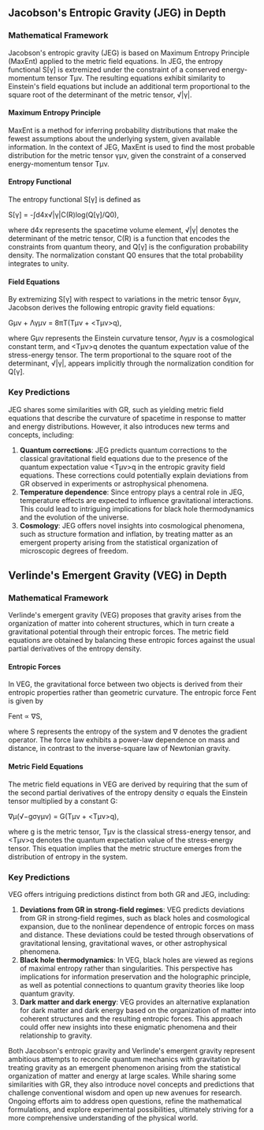 ## Jacobson's Entropic Gravity (JEG) in Depth

### Mathematical Framework

Jacobson's entropic gravity (JEG) is based on Maximum Entropy Principle (MaxEnt) applied to the metric field equations. In JEG, the entropy functional S[γ] is extremized under the constraint of a conserved energy-momentum tensor Tμν. The resulting equations exhibit similarity to Einstein's field equations but include an additional term proportional to the square root of the determinant of the metric tensor, √|γ|.

#### Maximum Entropy Principle

MaxEnt is a method for inferring probability distributions that make the fewest assumptions about the underlying system, given available information. In the context of JEG, MaxEnt is used to find the most probable distribution for the metric tensor γμν, given the constraint of a conserved energy-momentum tensor Tμν.

#### Entropy Functional

The entropy functional S[γ] is defined as

S[γ] = -∫d4x√|γ|C(R)log(Q[γ]/Q0),

where d4x represents the spacetime volume element, √|γ| denotes the determinant of the metric tensor, C(R) is a function that encodes the constraints from quantum theory, and Q[γ] is the configuration probability density. The normalization constant Q0 ensures that the total probability integrates to unity.

#### Field Equations

By extremizing S[γ] with respect to variations in the metric tensor δγμν, Jacobson derives the following entropic gravity field equations:

Gμν + Λγμν = 8πT(Tμν + <Tμν>q),

where Gμν represents the Einstein curvature tensor, Λγμν is a cosmological constant term, and <Tμν>q denotes the quantum expectation value of the stress-energy tensor. The term proportional to the square root of the determinant, √|γ|, appears implicitly through the normalization condition for Q[γ].

### Key Predictions

JEG shares some similarities with GR, such as yielding metric field equations that describe the curvature of spacetime in response to matter and energy distributions. However, it also introduces new terms and concepts, including:

1. **Quantum corrections**: JEG predicts quantum corrections to the classical gravitational field equations due to the presence of the quantum expectation value <Tμν>q in the entropic gravity field equations. These corrections could potentially explain deviations from GR observed in experiments or astrophysical phenomena.
2. **Temperature dependence**: Since entropy plays a central role in JEG, temperature effects are expected to influence gravitational interactions. This could lead to intriguing implications for black hole thermodynamics and the evolution of the universe.
3. **Cosmology**: JEG offers novel insights into cosmological phenomena, such as structure formation and inflation, by treating matter as an emergent property arising from the statistical organization of microscopic degrees of freedom.

## Verlinde's Emergent Gravity (VEG) in Depth

### Mathematical Framework

Verlinde's emergent gravity (VEG) proposes that gravity arises from the organization of matter into coherent structures, which in turn create a gravitational potential through their entropic forces. The metric field equations are obtained by balancing these entropic forces against the usual partial derivatives of the entropy density.

#### Entropic Forces

In VEG, the gravitational force between two objects is derived from their entropic properties rather than geometric curvature. The entropic force Fent is given by

Fent ∝ ∇S,

where S represents the entropy of the system and ∇ denotes the gradient operator. The force law exhibits a power-law dependence on mass and distance, in contrast to the inverse-square law of Newtonian gravity.

#### Metric Field Equations

The metric field equations in VEG are derived by requiring that the sum of the second partial derivatives of the entropy density σ equals the Einstein tensor multiplied by a constant G:

∇μ(√−gσγμν) = G(Tμν + <Tμν>q),

where g is the metric tensor, Tμν is the classical stress-energy tensor, and <Tμν>q denotes the quantum expectation value of the stress-energy tensor. This equation implies that the metric structure emerges from the distribution of entropy in the system.

### Key Predictions

VEG offers intriguing predictions distinct from both GR and JEG, including:

1. **Deviations from GR in strong-field regimes**: VEG predicts deviations from GR in strong-field regimes, such as black holes and cosmological expansion, due to the nonlinear dependence of entropic forces on mass and distance. These deviations could be tested through observations of gravitational lensing, gravitational waves, or other astrophysical phenomena.
2. **Black hole thermodynamics**: In VEG, black holes are viewed as regions of maximal entropy rather than singularities. This perspective has implications for information preservation and the holographic principle, as well as potential connections to quantum gravity theories like loop quantum gravity.
3. **Dark matter and dark energy**: VEG provides an alternative explanation for dark matter and dark energy based on the organization of matter into coherent structures and the resulting entropic forces. This approach could offer new insights into these enigmatic phenomena and their relationship to gravity.

Both Jacobson's entropic gravity and Verlinde's emergent gravity represent ambitious attempts to reconcile quantum mechanics with gravitation by treating gravity as an emergent phenomenon arising from the statistical organization of matter and energy at large scales. While sharing some similarities with GR, they also introduce novel concepts and predictions that challenge conventional wisdom and open up new avenues for research. Ongoing efforts aim to address open questions, refine the mathematical formulations, and explore experimental possibilities, ultimately striving for a more comprehensive understanding of the physical world.
